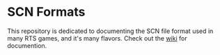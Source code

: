 # SCN Formats
This repository is dedicated to documenting the SCN file format used in many RTS games, and it's many flavors.
Check out the [wiki](https://github.com/coderbot16/scn/wiki) for documention.
